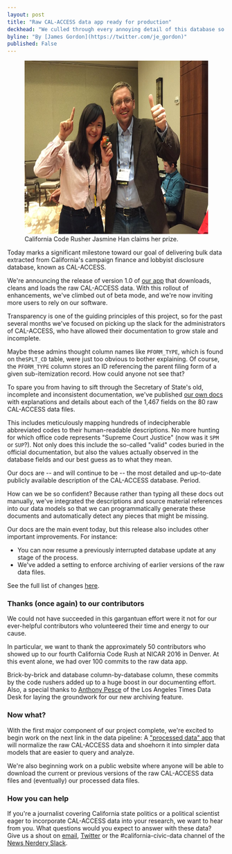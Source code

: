 ```yaml
---
layout: post
title: "Raw CAL-ACCESS data app ready for production"
deckhead: "We culled through every annoying detail of this database so you don't have to"
byline: "By [James Gordon](https://twitter.com/je_gordon)"
published: False
---
```


<figure>
    <img alt="California Code Rusher Jasmine Han claims her prize."style="-webkit-user-select: none; cursor: zoom-in;" src="/img/jasmine_and_ben_w.jpg" height="400" style="margin: 8px 0 0 14px; float:right;">
    <figcaption>California Code Rusher Jasmine Han claims her prize.</figcaption>
</figure>

Today marks a significant milestone toward our goal of delivering bulk data extracted from California's campaign finance and lobbyist disclosure database, known as CAL-ACCESS.

We're announcing the release of version 1.0 of [our app](http://django-calaccess.readthedocs.io/en/latest/apps/calaccess_raw.html) that downloads, cleans and loads the raw CAL-ACCESS data. With this rollout of enhancements, we've climbed out of beta mode, and we're now inviting more users to rely on our software.

Transparency is one of the guiding principles of this project, so for the past several months we've focused on picking up the slack for the administrators of CAL-ACCESS, who have allowed their documentation to grow stale and incomplete.

Maybe these admins thought column names like `PFORM_TYPE`, which is found on the`SPLT_CD` table, were just too obvious to bother explaining. Of course, the `PFORM_TYPE` column stores an ID referencing the parent filing form of a given sub-itemization record. How could anyone not see that?

To spare you from having to sift through the Secretary of State's old, incomplete and inconsistent documentation, we've published [our own docs](http://django-calaccess.readthedocs.io/en/latest/calaccess.html) with explanations and details about each of the 1,467 fields on the 80 raw CAL-ACCESS data files.

This includes meticulously mapping hundreds of indecipherable abbreviated codes to their human-readable descriptions. No more hunting for which office code represents "Supreme Court Justice" (now was it `SPM` or `SUP`?). Not only does this include the so-called "valid" codes buried in the official documentation, but also the values actually observed in the database fields and our best guess as to what they mean.

Our docs are -- and will continue to be -- the most detailed and up-to-date publicly available description of the CAL-ACCESS database. Period.

How can we be so confident? Because rather than typing all these docs out manually, we've integrated the descriptions and source material references into our data models so that we can programmatically generate these documents and automatically detect any pieces that might be missing.

Our docs are the main event today, but this release also includes other important improvements. For instance:
* You can now resume a previously interrupted database update at any stage of the process.
* We've added a setting to enforce archiving of earlier versions of the raw data files.

See the full list of changes [here](http://django-calaccess.readthedocs.io/en/latest/apps/calaccess_raw/changelog.html#may-2016).

### Thanks (once again) to our contributors

We could not have succeeded in this gargantuan effort were it not for our ever-helpful contributors who volunteered their time and energy to our cause.

In particular, we want to thank the approximately 50 contributors who showed up to our fourth California Code Rush at NICAR 2016 in Denver. At this event alone, we had over 100 commits to the raw data app. 

Brick-by-brick and database column-by-database column, these commits by the code rushers added up to a huge boost in our documenting effort. Also, a special thanks to [Anthony Pesce](https://github.com/anthonyjpesce) of the Los Angeles Times Data Desk for laying the groundwork for our new archiving feature.

### Now what?

With the first major component of our project complete, we're excited to begin work on the next link in the data pipeline: A ["processed data" app](http://django-calaccess.californiacivicdata.org/en/latest/apps/calaccess_raw.html) that will normalize the raw CAL-ACCESS data and shoehorn it into simpler data models that are easier to query and analyze.

We're also beginning work on a public website where anyone will be able to download the current or previous versions of the raw CAL-ACCESS data files and (eventually) our processed data files.

### How you can help

If you're a journalist covering California state politics or a political scientist eager to incorporate CAL-ACCESS data into your research, we want to hear from you. What questions would you expect to answer with these data? Give us a shout on [email](cacivicdata@gmail.com), [Twitter](https://twitter.com/cacivicdata) or the #california-civic-data channel of the [News Nerdery Slack](http://newsnerdery.org/).
